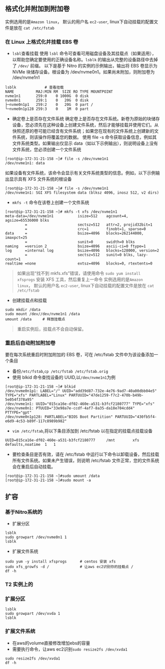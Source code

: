 ## 格式化并附加到附加卷
实例选用的是`Amazon linux`， 默认的用户名  `ec2-user`, linux下自动挂载的配置文件是放在 `cat /etc/fstab`
### 在 Linux 上格式化并挂载 EBS 卷
+ `lsbl`查看挂载
使用 `lsbl` 命令可查看可用磁盘设备及其挂载点（如果适用），以帮助您确定要使用的正确设备名称。`lsblk` 的输出从完整的设备路径中去掉了 `/dev/` 前缀。
以下是基于 Nitro 的实例的示例输出，输出将 EBS 卷显示为 NVMe 块储存设备。根设备为 /dev/nvme0n1。如果尚未附加，则附加卷为 /dev/nvme1n1
```
lsblk             # 查看挂载
NAME          MAJ:MIN RM  SIZE RO TYPE MOUNTPOINT
nvme1n1       259:0    0 1000G  0 disk 
nvme0n1       259:1    0   20G  0 disk 
├─nvme0n1p1   259:2    0   20G  0 part /
└─nvme0n1p128 259:3    0    1M  0 part 
```
+ 确定卷上是否存在文件系统
确定卷上是否存在文件系统。新卷为原始的块储存设备，您必须先在这种设备上创建文件系统，然后才能够挂载并使用它们。从快照还原的卷可能已经含有文件系统；如果您在现有的文件系统上创建新的文件系统，则该操作将覆盖您的数据。
使用 file -s 命令获取设备信息，例如其文件系统类型。如果输出仅显示 data（如以下示例输出），则说明设备上没有文件系统，您必须创建一个文件系统
```
[root@ip-172-31-21-158 ~]# file -s /dev/nvme1n1
/dev/nvme1n1: data
```
如果设备有文件系统，该命令会显示有关文件系统类型的信息。例如，以下示例输出显示具有 XFS 文件系统的根设备
```
[root@ip-172-31-21-158 ~]# file -s /dev/nvme1n1
/dev/nvme1n1: SGI XFS filesystem data (blksz 4096, inosz 512, v2 dirs)
```
+ `mkfs -t` 命令在该卷上创建一个文件系统
```
[root@ip-172-31-21-158 ~]# mkfs -t xfs /dev/nvme1n1
meta-data=/dev/nvme1n1           isize=512    agcount=4, agsize=65536000 blks
         =                       sectsz=512   attr=2, projid32bit=1
         =                       crc=1        finobt=1, sparse=0
data     =                       bsize=4096   blocks=262144000, imaxpct=25
         =                       sunit=0      swidth=0 blks
naming   =version 2              bsize=4096   ascii-ci=0 ftype=1
log      =internal log           bsize=4096   blocks=128000, version=2
         =                       sectsz=512   sunit=0 blks, lazy-count=1
realtime =none                   extsz=4096   blocks=0, rtextents=0
```
> 如果出现“找不到 mkfs.xfs”错误，请使用命令 `sudo yum install xfsprogs` 安装 XFS 工具，然后重复上一命令
实例选用的是`Amazon linux`， 默认的用户名  `ec2-user`, linux下自动挂载的配置文件是放在 `cat /etc/fstab`
+ 创建挂载点和挂载
```
sudo mkdir /data
sudo mount /dev//dev/nvme1n1 /data
umount /data     # 释放挂载点
```
> 重启实例后，挂载点不会自动保留。

### 重启后自动附加附加卷
要在每次系统重启时附加附加的 EBS 卷，可在 /etc/fstab 文件中为该设备添加一个条目
+ 备份`/etc/fstab`,`cp /etc/fstab /etc/fstab.orig`
+ 使用 blkid 命令查找设备的 UUID,以`/dev/nvme1n1`为例
```
[root@ip-172-31-21-158 ~]# blkid
/dev/nvme0n1p1: LABEL="/" UUID="add39d87-732e-4e76-9ad7-40a00dbb04e5" TYPE="xfs" PARTLABEL="Linux" PARTUUID="47de1259-f7c2-470b-b49b-5e054f378a95"
/dev/nvme1n1: UUID="015ca16e-df02-460e-a531-b3fcf2180777" TYPE="xfs"
/dev/nvme0n1: PTUUID="33e98a7e-ccdf-4af7-8a35-da18e704cdd4" PTTYPE="gpt"
/dev/nvme0n1p128: PARTLABEL="BIOS Boot Partition" PARTUUID="430fb5f4-e6d9-4c53-b89f-117c8989b982"
```
+ `vim /etc/fstab`,将以下条目添加到 /etc/fstab 以在指定的挂载点挂载设备
```
UUID=015ca16e-df02-460e-a531-b3fcf2180777     /mnt        xfs    defaults,noatime  1   1
```
+ 要检查条目是否有效，请在 /etc/fstab 中运行以下命令以卸载设备，然后挂载所有文件系统。如果未产生错误，则说明 /etc/fstab 文件正常，您的文件系统会在重启后自动挂载。
```
[root@ip-172-31-21-158 ~]#sudo umount /data
[root@ip-172-31-21-158 ~]#sudo mount -a
```

## 扩容
### 基于Nitro系统的
+ 扩展分区
```
lsblk
sudo growpart /dev/nvme0n1 1
lsblk
```
+ 扩展文件系统
```
sudo yum -y install xfsprogs      # centos 安装 xfs 
sudo xfs_growfs -d /              # 让aws ec2识别你的挂载点 /
df -h
```
### T2 实例上的
### 扩展分区
```
lsblk
sudo growpart /dev/xvda 1
lsblk
```
### 扩展文件系统
+ 在aws的volume直接修改增加ebs的容量
+ 需要执行命令，让aws ec2识别`sudo resize2fs /dev/xvda1 `
```
sudo resize2fs /dev/xvda1
df -h
```
